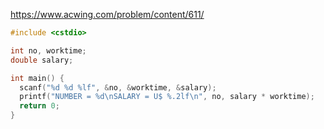 https://www.acwing.com/problem/content/611/

```c++
#include <cstdio>

int no, worktime;
double salary;

int main() {
  scanf("%d %d %lf", &no, &worktime, &salary);
  printf("NUMBER = %d\nSALARY = U$ %.2lf\n", no, salary * worktime);
  return 0;
}
```
